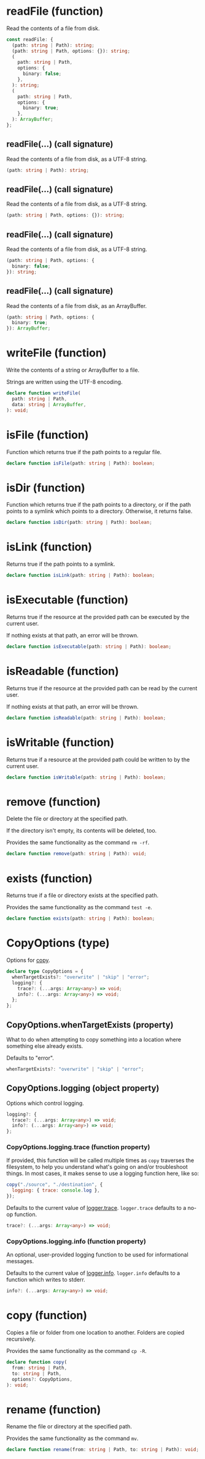 # readFile (function)

Read the contents of a file from disk.

```ts
const readFile: {
  (path: string | Path): string;
  (path: string | Path, options: {}): string;
  (
    path: string | Path,
    options: {
      binary: false;
    },
  ): string;
  (
    path: string | Path,
    options: {
      binary: true;
    },
  ): ArrayBuffer;
};
```

## readFile(...) (call signature)

Read the contents of a file from disk, as a UTF-8 string.

```ts
(path: string | Path): string;
```

## readFile(...) (call signature)

Read the contents of a file from disk, as a UTF-8 string.

```ts
(path: string | Path, options: {}): string;
```

## readFile(...) (call signature)

Read the contents of a file from disk, as a UTF-8 string.

```ts
(path: string | Path, options: {
  binary: false;
}): string;
```

## readFile(...) (call signature)

Read the contents of a file from disk, as an ArrayBuffer.

```ts
(path: string | Path, options: {
  binary: true;
}): ArrayBuffer;
```

# writeFile (function)

Write the contents of a string or ArrayBuffer to a file.

Strings are written using the UTF-8 encoding.

```ts
declare function writeFile(
  path: string | Path,
  data: string | ArrayBuffer,
): void;
```

# isFile (function)

Function which returns true if the path points to a regular file.

```ts
declare function isFile(path: string | Path): boolean;
```

# isDir (function)

Function which returns true if the path points to a directory, or if the
path points to a symlink which points to a directory. Otherwise, it returns
false.

```ts
declare function isDir(path: string | Path): boolean;
```

# isLink (function)

Returns true if the path points to a symlink.

```ts
declare function isLink(path: string | Path): boolean;
```

# isExecutable (function)

Returns true if the resource at the provided path can be executed by the
current user.

If nothing exists at that path, an error will be thrown.

```ts
declare function isExecutable(path: string | Path): boolean;
```

# isReadable (function)

Returns true if the resource at the provided path can be read by the current
user.

If nothing exists at that path, an error will be thrown.

```ts
declare function isReadable(path: string | Path): boolean;
```

# isWritable (function)

Returns true if a resource at the provided path could be written to by the
current user.

```ts
declare function isWritable(path: string | Path): boolean;
```

# remove (function)

Delete the file or directory at the specified path.

If the directory isn't empty, its contents will be deleted, too.

Provides the same functionality as the command `rm -rf`.

```ts
declare function remove(path: string | Path): void;
```

# exists (function)

Returns true if a file or directory exists at the specified path.

Provides the same functionality as the command `test -e`.

```ts
declare function exists(path: string | Path): boolean;
```

# CopyOptions (type)

Options for [copy](#).

```ts
declare type CopyOptions = {
  whenTargetExists?: "overwrite" | "skip" | "error";
  logging?: {
    trace?: (...args: Array<any>) => void;
    info?: (...args: Array<any>) => void;
  };
};
```

## CopyOptions.whenTargetExists (property)

What to do when attempting to copy something into a location where
something else already exists.

Defaults to "error".

```ts
whenTargetExists?: "overwrite" | "skip" | "error";
```

## CopyOptions.logging (object property)

Options which control logging.

```ts
logging?: {
  trace?: (...args: Array<any>) => void;
  info?: (...args: Array<any>) => void;
};
```

### CopyOptions.logging.trace (function property)

If provided, this function will be called multiple times as `copy`
traverses the filesystem, to help you understand what's going on and/or
troubleshoot things. In most cases, it makes sense to use a logging
function here, like so:

```js
copy("./source", "./destination", {
  logging: { trace: console.log },
});
```

Defaults to the current value of [logger.trace](#). `logger.trace`
defaults to a no-op function.

```ts
trace?: (...args: Array<any>) => void;
```

### CopyOptions.logging.info (function property)

An optional, user-provided logging function to be used for informational
messages.

Defaults to the current value of [logger.info](#). `logger.info`
defaults to a function which writes to stderr.

```ts
info?: (...args: Array<any>) => void;
```

# copy (function)

Copies a file or folder from one location to another.
Folders are copied recursively.

Provides the same functionality as the command `cp -R`.

```ts
declare function copy(
  from: string | Path,
  to: string | Path,
  options?: CopyOptions,
): void;
```

# rename (function)

Rename the file or directory at the specified path.

Provides the same functionality as the command `mv`.

```ts
declare function rename(from: string | Path, to: string | Path): void;
```
